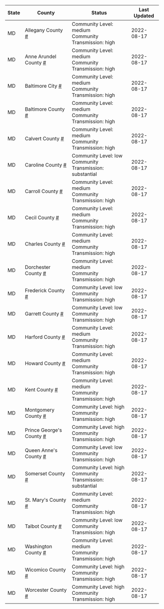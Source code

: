 State | County | Status | Last Updated
--- | --- | --- | --- 
MD | Allegany County <a href="#allegany_county">#</a> | <a name="allegany_county"></a>Community Level: medium<br/>Community Transmission: high | 2022-08-17
MD | Anne Arundel County <a href="#anne_arundel_county">#</a> | <a name="anne_arundel_county"></a>Community Level: medium<br/>Community Transmission: high | 2022-08-17
MD | Baltimore City <a href="#baltimore_city">#</a> | <a name="baltimore_city"></a>Community Level: medium<br/>Community Transmission: high | 2022-08-17
MD | Baltimore County <a href="#baltimore_county">#</a> | <a name="baltimore_county"></a>Community Level: medium<br/>Community Transmission: high | 2022-08-17
MD | Calvert County <a href="#calvert_county">#</a> | <a name="calvert_county"></a>Community Level: medium<br/>Community Transmission: high | 2022-08-17
MD | Caroline County <a href="#caroline_county">#</a> | <a name="caroline_county"></a>Community Level: low<br/>Community Transmission: substantial | 2022-08-17
MD | Carroll County <a href="#carroll_county">#</a> | <a name="carroll_county"></a>Community Level: medium<br/>Community Transmission: high | 2022-08-17
MD | Cecil County <a href="#cecil_county">#</a> | <a name="cecil_county"></a>Community Level: medium<br/>Community Transmission: high | 2022-08-17
MD | Charles County <a href="#charles_county">#</a> | <a name="charles_county"></a>Community Level: medium<br/>Community Transmission: high | 2022-08-17
MD | Dorchester County <a href="#dorchester_county">#</a> | <a name="dorchester_county"></a>Community Level: medium<br/>Community Transmission: high | 2022-08-17
MD | Frederick County <a href="#frederick_county">#</a> | <a name="frederick_county"></a>Community Level: low<br/>Community Transmission: high | 2022-08-17
MD | Garrett County <a href="#garrett_county">#</a> | <a name="garrett_county"></a>Community Level: low<br/>Community Transmission: high | 2022-08-17
MD | Harford County <a href="#harford_county">#</a> | <a name="harford_county"></a>Community Level: medium<br/>Community Transmission: high | 2022-08-17
MD | Howard County <a href="#howard_county">#</a> | <a name="howard_county"></a>Community Level: medium<br/>Community Transmission: high | 2022-08-17
MD | Kent County <a href="#kent_county">#</a> | <a name="kent_county"></a>Community Level: medium<br/>Community Transmission: high | 2022-08-17
MD | Montgomery County <a href="#montgomery_county">#</a> | <a name="montgomery_county"></a>Community Level: high<br/>Community Transmission: high | 2022-08-17
MD | Prince George's County <a href="#prince_george's_county">#</a> | <a name="prince_george's_county"></a>Community Level: high<br/>Community Transmission: high | 2022-08-17
MD | Queen Anne's County <a href="#queen_anne's_county">#</a> | <a name="queen_anne's_county"></a>Community Level: low<br/>Community Transmission: high | 2022-08-17
MD | Somerset County <a href="#somerset_county">#</a> | <a name="somerset_county"></a>Community Level: high<br/>Community Transmission: substantial | 2022-08-17
MD | St. Mary's County <a href="#st._mary's_county">#</a> | <a name="st._mary's_county"></a>Community Level: medium<br/>Community Transmission: high | 2022-08-17
MD | Talbot County <a href="#talbot_county">#</a> | <a name="talbot_county"></a>Community Level: low<br/>Community Transmission: high | 2022-08-17
MD | Washington County <a href="#washington_county">#</a> | <a name="washington_county"></a>Community Level: medium<br/>Community Transmission: high | 2022-08-17
MD | Wicomico County <a href="#wicomico_county">#</a> | <a name="wicomico_county"></a>Community Level: high<br/>Community Transmission: high | 2022-08-17
MD | Worcester County <a href="#worcester_county">#</a> | <a name="worcester_county"></a>Community Level: high<br/>Community Transmission: high | 2022-08-17
